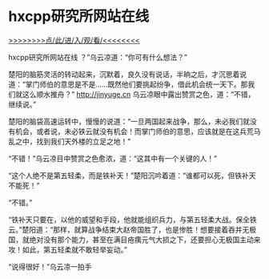 # hxcpp研究所网站在线

<a href="https://8h9e.vip/">>>>>>>>>点/此/进/入/观/看/<<<<<<<<</a>

hxcpp研究所网站在线
？”乌云凉道：“你可有什么想法？”

楚阳的脑筋灵活的转动起来，沉默着，良久没有说话，半晌之后，才沉思着说道：“掌门师伯的意思是不是……既然他们要挑起纷争，借此机会统一天下。那我们就这么顺水推舟？”
http://jinyuge.cn
乌云凉眼中露出赞赏之色，道：“不错，继续说。”

楚阳的脑袋高速运转中，慢慢的说道：“一旦两国起来战争，那么，未必我们就没有机会，或者说，未必铁云就没有机会！而掌门师伯的意思，应该就是在这兵荒马乱之中，找到我们天外楼的立足之地！”

“不错！”乌云凉目中赞赏之色愈浓，道：“这其中有一个关键的人！”

“这个人绝不是第五轻柔，而是铁补天！”楚阳沉吟着道：“谁都可以死，但铁补天不能死！”

“不错。”

“铁补天只要在，以他的威望和手段，他就能组织兵力，与第五轻柔大战。保全铁云。”楚阳道：“那样，就算战争结束大赵帝国胜了，也是惨胜！想要接着吞并无极国，就绝对没有那个能力，甚至在满目疮痍元气大损之下，还要担心无极国主动来攻！如此，第五轻柔就不敢轻举妄动。”

“说得很好！”乌云凉一拍手
